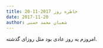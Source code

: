 ```yaml
---
title: خاطره روز 2017-11-20
date: 2017-11-20
author: شعبان محمد حسنی
---
```


امروزم یه روز عادی بود مثل روزای گذشته.